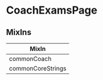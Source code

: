 # CoachExamsPage

## MixIns

<!-- @vuese:CoachExamsPage:mixIns:start -->
|MixIn|
|---|
|commonCoach|
|commonCoreStrings|

<!-- @vuese:CoachExamsPage:mixIns:end -->

